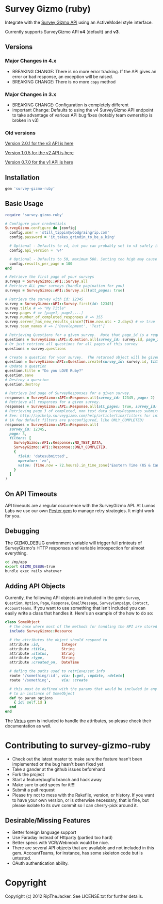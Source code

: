 # Survey Gizmo (ruby)

Integrate with the [Survey Gizmo API](http://apisurveygizmo.helpgizmo.com/help) using an ActiveModel style interface.

Currently supports SurveyGizmo API **v4** (default) and **v3**.

## Versions

### Major Changes in 4.x

* BREAKING CHANGE: There is no more error tracking.  If the API gives an error or bad response, an exception will be raised.
* BREAKING CHANGE: There is no more ```copy``` method

### Major Changes in 3.x

* BREAKING CHANGE: Configuration is completely different
* Important Change: Defaults to using the v4 SurveyGizmo API endpoint to take advantage of various API bug fixes (notably team ownership is broken in v3)

### Old versions

[Version 2.0.1 for the v3 API is here](https://github.com/RipTheJacker/survey-gizmo-ruby/releases/tag/v2.0.1)

[Version 1.0.5 for the v2 API is here](https://github.com/RipTheJacker/survey-gizmo-ruby/releases/tag/v1.0.5)

[Version 0.7.0 for the v1 API is here](https://github.com/RipTheJacker/survey-gizmo-ruby/releases/tag/v0.7.0)

## Installation

```ruby
gem 'survey-gizmo-ruby'
```

## Basic Usage

```ruby
require 'survey-gizmo-ruby'

# Configure your credentials
SurveyGizmo.configure do |config|
  config.user = 'still_tippin@woodgraingrip.com'
  config.password = 'it_takes_grindin_to_be_a_king'

  # Optional - Defaults to v4, but you can probably set to v3 safely if you suspect a bug in v4
  config.api_version = 'v4'

  # Optional - Defaults to 50, maximum 500. Setting too high may cause SurveyGizmo to start throwing timeouts.
  config.results_per_page = 100
end

# Retrieve the first page of your surveys
surveys = SurveyGizmo::API::Survey.all
# Retrieve ALL your surveys (handle pagination for you)
surveys = SurveyGizmo::API::Survey.all(all_pages: true)

# Retrieve the survey with id: 12345
survey = SurveyGizmo::API::Survey.first(id: 12345)
survey.title # => "My Title"
survey.pages # => [page1, page2,...]
survey.number_of_completed_responses # => 355
survey.server_has_new_results_since?(Time.now.utc - 2.days) # => true
survey.team_names # => ['Development', 'Test']

# Retrieving Questions for a given survey.  Note that page_id is a required parameter.
questions = SurveyGizmo::API::Question.all(survey_id: survey.id, page_id: 1)
# Or just retrieve all questions for all pages of this survey
questions = survey.questions

# Create a question for your survey.  The returned object will be given an :id parameter by SG.
question = SurveyGizmo::API::Question.create(survey_id: survey.id, title: 'Do you like ruby?', type: 'checkbox')
# Update a question
question.title = "Do you LOVE Ruby?"
question.save
# Destroy a question
question.destroy

# Retrieve 2nd page of SurveyResponses for a given survey.
responses = SurveyGizmo::API::Response.all(survey_id: 12345, page: 2)
# Retrieve all responses for a given survey.
responses = SurveyGizmo::API::Response.all(all_pages: true, survey_id: 12345)
# Retrieving page 3 of completed, non test data SurveyResponses submitted within the past 3 days
# See: http://apihelp.surveygizmo.com/help/article/link/filters for info on SurveyGizmo's filters
# (A few default filters are preconfigured, like ONLY_COMPLETED)
responses = SurveyGizmo::API::Response.all(
  survey_id: 12345,
  page: 3,
  filters: [
    SurveyGizmo::API::Response::NO_TEST_DATA,
    SurveyGizmo::API::Response::ONLY_COMPLETED,
    {
      field: 'datesubmitted',
      operator: '>=',
      value: (Time.now - 72.hours).in_time_zone('Eastern Time (US & Canada)').strftime('%Y-%m-%d %H:%M:%S')
    }
  ]
)
```

## On API Timeouts

API timeouts are a regular occurrence with the SurveyGizmo API.  At Lumos Labs we use our own [Pester gem](https://github.com/lumoslabs/pester) to manage retry strategies.  It might work for you.

## Debugging

The GIZMO_DEBUG environment variable will trigger full printouts of SurveyGizmo's HTTP responses and variable introspection for almost everything.

```bash
cd /my/app
export GIZMO_DEBUG=true
bundle exec rails whatever
```

## Adding API Objects

Currently, the following API objects are included in the gem: `Survey`, `Question`, `Option`, `Page`, `Response`, `EmailMessage`, `SurveyCampaign`, `Contact`, `AccountTeams`. If you want to use something that isn't included you can easily write a class that handles it. Here's an example of the how to do so:

```ruby
class SomeObject
  # the base where most of the methods for handling the API are stored
  include SurveyGizmo::Resource

  # the attributes the object should respond to
  attribute :id,          Integer
  attribute :title,       String
  attribute :status,      String
  attribute :type,        String
  attribute :created_on,  DateTime

  # defing the paths used to retrieve/set info
  route '/something/:id', via: [:get, :update, :delete]
  route '/something',     via: :create

  # this must be defined with the params that would be included in any route related
  # to an instance of SomeObject
  def to_param_options
    { id: self.id }
  end
end
```

The [Virtus](https://github.com/solnic/virtus) gem is included to handle the attributes, so please check their documentation as well.

# Contributing to survey-gizmo-ruby

* Check out the latest master to make sure the feature hasn't been implemented or the bug hasn't been fixed yet
* Take a gander at the github issues beforehand
* Fork the project
* Start a feature/bugfix branch and hack away
* Make sure to add specs for it!!!!
* Submit a pull request
* Please try not to mess with the Rakefile, version, or history. If you want to have your own version, or is otherwise necessary, that is fine, but please isolate to its own commit so I can cherry-pick around it.

## Desirable/Missing Features

* Better foreign language support
* Use Faraday instead of Httparty (partied too hard)
* Better specs with VCR/Webmock would be nice.
* There are several API objects that are available and not included in this gem.  AccountTeams, for instance, has some skeleton code but is untested.
* OAuth authentication ability.

# Copyright

Copyright (c) 2012 RipTheJacker. See LICENSE.txt for
further details.

